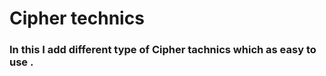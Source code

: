 <h1>Cipher technics </h1>

<h3>In this I add different type of Cipher tachnics which as easy to use .</h3>
